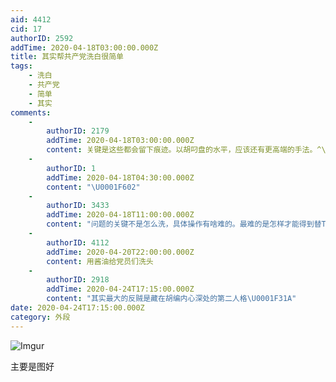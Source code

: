 ```yaml
---
aid: 4412
cid: 17
authorID: 2592
addTime: 2020-04-18T03:00:00.000Z
title: 其实帮共产党洗白很简单
tags:
    - 洗白
    - 共产党
    - 简单
    - 其实
comments:
    -
        authorID: 2179
        addTime: 2020-04-18T03:00:00.000Z
        content: 关键是这些都会留下痕迹。以胡叼盘的水平，应该还有更高端的手法。^\_^
    -
        authorID: 1
        addTime: 2020-04-18T04:30:00.000Z
        content: "\U0001F602"
    -
        authorID: 3433
        addTime: 2020-04-18T11:00:00.000Z
        content: "问题的关键不是怎么洗，具体操作有啥难的。最难的是怎样才能得到替TG洗还能有效果的资格啊\U0001F602"
    -
        authorID: 4112
        addTime: 2020-04-20T22:00:00.000Z
        content: 用酱油给党员们洗头
    -
        authorID: 2918
        addTime: 2020-04-24T17:15:00.000Z
        content: "其实最大的反贼是藏在胡编内心深处的第二人格\U0001F31A"
date: 2020-04-24T17:15:00.000Z
category: 外段
---
```


![Imgur](https://i.imgur.com/guTcInC.jpg)

主要是图好
